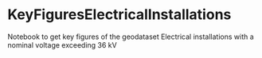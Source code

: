 # KeyFiguresElectricalInstallations
Notebook to get key figures of the geodataset Electrical installations with a nominal voltage exceeding 36 kV
